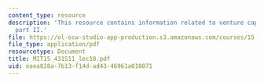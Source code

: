 ```yaml
---
content_type: resource
description: 'This resource contains information related to venture capital contracts:
  part II.'
file: https://ol-ocw-studio-app-production.s3.amazonaws.com/courses/15-431-entrepreneurial-finance-spring-2011/eaea828a7b13f14dad4346961a018071_MIT15_431S11_lec10.pdf
file_type: application/pdf
resourcetype: Document
title: MIT15_431S11_lec10.pdf
uid: eaea828a-7b13-f14d-ad43-46961a018071
---
```

